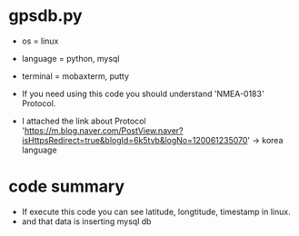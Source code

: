 # gpsdb.py

* os = linux
* language = python, mysql
* terminal = mobaxterm, putty

* If you need using this code you should understand 'NMEA-0183' Protocol.
* I attached the link about Protocol 'https://m.blog.naver.com/PostView.naver?isHttpsRedirect=true&blogId=6k5tvb&logNo=120061235070' -> korea language






# code summary
* If execute this code you can see latitude, longtitude, timestamp in linux.
* and that data is inserting mysql db

